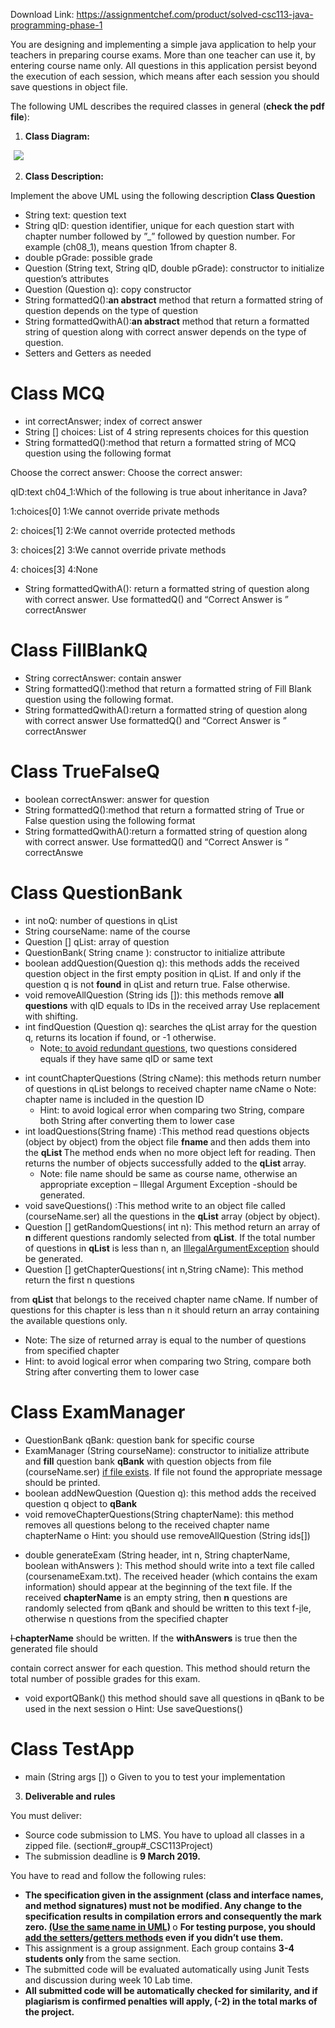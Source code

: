 Download Link: https://assignmentchef.com/product/solved-csc113-java-programming-phase-1
<br>



You are designing and implementing a simple java application to help your teachers in preparing course exams. More than one teacher can use it, by entering course name only. All questions in this application persist beyond the execution of each session, which means after each session you should save questions in object file.

The following UML describes the required classes in general (<strong>check the pdf file</strong>):




<ol>

 <li><strong>Class Diagram:</strong></li>

</ol>

<img decoding="async" data-recalc-dims="1" data-src="https://i0.wp.com/www.ankitcodinghub.com/wp-content/uploads/2020/02/490.png?w=980&amp;ssl=1" class="aligncenter lazyload" src="data:image/gif;base64,R0lGODlhAQABAAAAACH5BAEKAAEALAAAAAABAAEAAAICTAEAOw==">

 <noscript>

  <img decoding="async" class="aligncenter" src="https://i0.wp.com/www.ankitcodinghub.com/wp-content/uploads/2020/02/490.png?w=980&amp;ssl=1" data-recalc-dims="1">

 </noscript>

<ol start="2">

 <li><strong>Class Description:</strong></li>

</ol>

Implement the above UML using the following description  <strong>Class Question</strong><strong>            </strong>

<ul>

 <li>String text: question text</li>

 <li>String qID: question identifier, unique for each question start with chapter number followed by ”_” followed by question number. For example (ch08_1), means question 1from chapter 8.</li>

 <li>double pGrade: possible grade</li>

 <li>Question (String text, String qID, double pGrade): constructor to initialize question’s attributes</li>

 <li>Question (Question q): copy constructor</li>

 <li>String formattedQ():<strong>an abstract</strong> method that return a formatted string of question depends on the type of question</li>

 <li>String formattedQwithA():<strong>an abstract</strong> method that return a formatted string of question along with correct answer depends on the type of question.</li>

 <li>Setters and Getters as needed</li>

</ul>

<h1>Class MCQ</h1>

<ul>

 <li>int correctAnswer; index of correct answer</li>

 <li>String [] choices: List of 4 string represents choices for this question</li>

 <li>String formattedQ():method that return a formatted string of MCQ question using the following format</li>

</ul>

Choose                                                                                 the         correct  answer: Choose the         correct  answer:

qID:text                                                                                                         ch04_1:Which          of            the         following             is                                                                                                                                   true    about    inheritance         in            Java?

1:choices[0]                                                                                 1:We            cannot  override               private  methods

2:                                                                                                   choices[1]     2:We     cannot  override               protected                                                                                                        methods

3:                                                                                                choices[2]       3:We     cannot  override               private  methods

4:                                                                 choices[3]       4:None




<ul>

 <li>String formattedQwithA(): return a formatted string of question along with correct answer. Use formattedQ() and “Correct Answer is ” correctAnswer</li>

</ul>

<h1>Class FillBlankQ</h1>

<ul>

 <li>String correctAnswer: contain answer</li>

 <li>String formattedQ():method that return a formatted string of Fill Blank question using the following format.</li>

 <li>String formattedQwithA():return a formatted string of question along with correct answer Use formattedQ() and “Correct Answer is ” correctAnswer</li>

</ul>

<h1>Class TrueFalseQ</h1>

<ul>

 <li>boolean correctAnswer: answer for question</li>

 <li>String formattedQ():method that return a formatted string of True or False question using the following format</li>

 <li>String formattedQwithA():return a formatted string of question along with correct answer. Use formattedQ() and “Correct Answer is ” correctAnswe</li>

</ul>

<h1>Class QuestionBank</h1>

<ul>

 <li>int noQ: number of questions in qList</li>

 <li>String courseName: name of the course</li>

 <li>Question [] qList: array of question</li>

 <li>QuestionBank( String cname ): constructor to initialize attribute</li>

 <li>boolean addQuestion(Question q): this methods adds the received question object in the first empty position in qList. If and only if the question q is not <strong>found</strong> in qList and return true. False otherwise.</li>

 <li>void removeAllQuestion (String ids []): this methods remove <strong>all questions</strong> with qID equals to IDs in the received array Use replacement with shifting.</li>

 <li>int findQuestion (Question q): searches the qList array for the question q, returns its location if found, or -1 otherwise.

  <ul>

   <li>Note<u>: to avoid redundant questions</u>, two questions considered equals if they have same qID or same text</li>

  </ul></li>

</ul>




<ul>

 <li>int countChapterQuestions (String  cName): this methods return number of questions in qList belongs to received chapter name  cName  o Note: chapter name is included in the question ID

  <ul>

   <li>Hint: to avoid logical error when comparing two String, compare both String after converting them to lower case</li>

  </ul></li>

 <li>int loadQuestions(String fname) :This method read questions objects (object by object) from the object file <strong>fname </strong>and then adds them into the <strong>qList </strong> The method ends when no more object left for reading. Then returns the number of objects successfully added to the <strong>qList </strong>array.

  <ul>

   <li>Note: file name should be same as course name, otherwise an appropriate exception – Illegal Argument Exception -should be generated.</li>

  </ul></li>

 <li>void saveQuestions() :This method write to an object file called (courseName.ser) all the questions in the <strong>qList</strong> array (object by object).</li>

 <li>Question [] getRandomQuestions( int n): This method return an array of <strong>n </strong>different questions randomly selected from <strong>qList</strong>. If the total number of questions in <strong>qList</strong> is less than n, an <u>IllegalArgumentException</u> should be generated.</li>

 <li>Question [] getChapterQuestions( int n,String cName): This method return the first  n questions</li>

</ul>

from <strong>qList</strong> that belongs to the received chapter name cName. If number of questions for this chapter is less than n it should return an array containing the available questions only.

<ul>

 <li>Note: The size of returned array is equal to the number of questions from specified chapter</li>

 <li>Hint: to avoid logical error when comparing two String, compare both String after converting them to lower case</li>

</ul>

<h1>Class ExamManager</h1>

<ul>

 <li>QuestionBank qBank: question bank for specific course</li>

 <li>ExamManager (String courseName): constructor to initialize attribute and <strong>fill</strong> question bank <strong>qBank</strong> with question objects from file (courseName.ser) <u>if file exists</u>. If file not found the appropriate message should be printed.</li>

 <li>boolean addNewQuestion (Question q): this method adds the received question q object to <strong>qBank</strong></li>

 <li>void removeChapterQuestions(String chapterName): this method removes all questions belong to the received chapter name chapterName o Hint: you should use removeAllQuestion (String ids[])</li>

</ul>



















<ul>

 <li>double generateExam (String header, int n, String chapterName, boolean withAnswers ): This method should write into a text file called (coursenameExam.txt). The received header (which contains the exam information) should appear at the beginning of the text file. If the received <strong>chapterName</strong> is an empty string, then <strong>n</strong> questions are randomly selected from qBank and should be written to this text f-<u>i</u>le, otherwise n questions from the specified chapter</li>

</ul>

<span style="text-decoration: line-through;">I </span><strong>chapterName</strong> should be written. If the <strong>withAnswers</strong> is true then the generated file should

contain correct answer for each question. This method should return the total number of possible grades for this exam.

<ul>

 <li>void exportQBank() this method should save all questions in qBank to be used in the next session o Hint: Use saveQuestions()</li>

</ul>

<h1>Class TestApp</h1>

<ul>

 <li>main (String args []) o Given to you to test your implementation</li>

</ul>




<ol start="3">

 <li><strong>Deliverable and rules</strong></li>

</ol>

You must deliver:

<ul>

 <li>Source code submission to LMS. You have to upload all classes in a zipped file. (section#_group#_CSC113Project)</li>

 <li>The submission deadline is <strong>9 March 2019.</strong></li>

</ul>

You have to read and follow the following rules:

<ul>

 <li><strong>The specification given in the assignment (class and interface names, and method signatures) must not be modified. Any change to the specification results in compilation errors and consequently the mark zero.</strong><strong> <u>(Use the same name in UML)</u></strong><strong>        </strong>o <strong>For testing purpose, you should <u>add the setters/getters methods</u> even if you didn’t use them.  </strong><strong>     </strong></li>

 <li>This assignment is a group assignment. Each group contains <strong>3-4 students only </strong>from the same section.</li>

 <li>The submitted code will be evaluated automatically using Junit Tests and discussion during week 10 Lab time.</li>

 <li><strong>All submitted code will be automatically checked for similarity, and if plagiarism is confirmed penalties will apply, (-2) in the total marks of the project.</strong></li>

</ul>